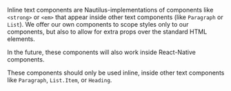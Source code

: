 Inline text components are Nautilus-implementations of components like `<strong>` or `<em>` that appear inside other text components (like `Paragraph` or `List`). We offer our own components to scope styles only to our components, but also to allow for extra props over the standard HTML elements.

In the future, these components will also work inside React-Native components.

These components should only be used inline, inside other text components like `Paragraph`, `List.Item`, or `Heading`.
